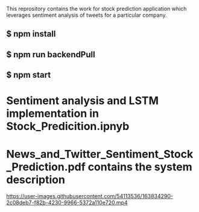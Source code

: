This reprository contains the work for stock prediction application which leverages sentiment analysis of tweets for a particular company. 

## $ npm install
## $ npm run backendPull

## $ npm start

# Sentiment analysis and LSTM implementation in Stock_Predicition.ipnyb
# News_and_Twitter_Sentiment_Stock_Prediction.pdf contains the system description

https://user-images.githubusercontent.com/54113536/163834290-2c08deb7-f82b-4230-9966-5372a110e720.mp4


